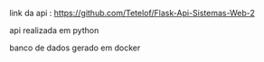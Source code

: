 link da api : https://github.com/Tetelof/Flask-Api-Sistemas-Web-2

api realizada em python

banco de dados gerado em docker
